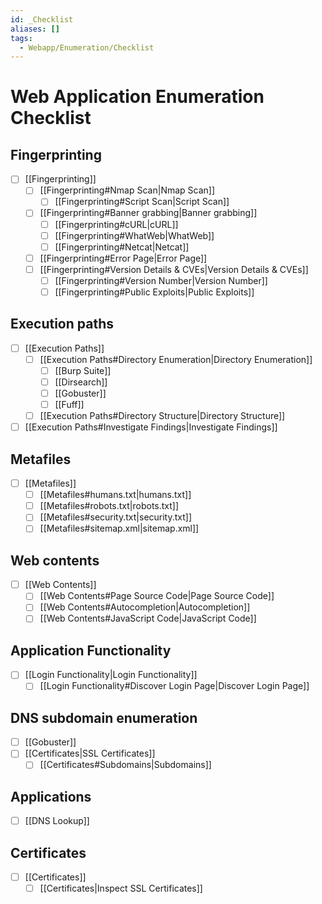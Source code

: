 ```yaml
---
id: _Checklist
aliases: []
tags:
  - Webapp/Enumeration/Checklist
---
```


# Web Application Enumeration Checklist

## Fingerprinting

- [ ] [[Fingerprinting]]
    - [ ] [[Fingerprinting#Nmap Scan|Nmap Scan]]
        - [ ] [[Fingerprinting#Script Scan|Script Scan]]
    - [ ] [[Fingerprinting#Banner grabbing|Banner grabbing]]
        - [ ] [[Fingerprinting#cURL|cURL]]
        - [ ] [[Fingerprinting#WhatWeb|WhatWeb]]
        - [ ] [[Fingerprinting#Netcat|Netcat]]
    - [ ] [[Fingerprinting#Error Page|Error Page]]
    - [ ] [[Fingerprinting#Version Details & CVEs|Version Details & CVEs]]
        - [ ] [[Fingerprinting#Version Number|Version Number]]
        - [ ] [[Fingerprinting#Public Exploits|Public Exploits]]

## Execution paths

- [ ] [[Execution Paths]]
    - [ ] [[Execution Paths#Directory Enumeration|Directory Enumeration]]
        - [ ] [[Burp Suite]]
        - [ ] [[Dirsearch]]
        - [ ] [[Gobuster]]
        - [ ] [[Fuff]]
    - [ ] [[Execution Paths#Directory Structure|Directory Structure]]
- [ ] [[Execution Paths#Investigate Findings|Investigate Findings]]

## Metafiles

- [ ] [[Metafiles]]
    - [ ] [[Metafiles#humans.txt|humans.txt]]
    - [ ] [[Metafiles#robots.txt|robots.txt]]
    - [ ] [[Metafiles#security.txt|security.txt]]
    - [ ] [[Metafiles#sitemap.xml|sitemap.xml]]

## Web contents

- [ ] [[Web Contents]]
    - [ ] [[Web Contents#Page Source Code|Page Source Code]]
    - [ ] [[Web Contents#Autocompletion|Autocompletion]]
    - [ ] [[Web Contents#JavaScript Code|JavaScript Code]]

## Application Functionality

- [ ] [[Login Functionality|Login Functionality]]
    - [ ] [[Login Functionality#Discover Login Page|Discover Login Page]]

## DNS subdomain enumeration

- [ ] [[Gobuster]]
- [ ] [[Certificates|SSL Certificates]]
    - [ ] [[Certificates#Subdomains|Subdomains]]

## Applications

- [ ] [[DNS Lookup]]

## Certificates

- [ ] [[Certificates]]
    - [ ] [[Certificates|Inspect SSL Certificates]]
